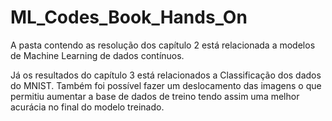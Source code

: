 # ML_Codes_Book_Hands_On


A pasta contendo as resolução dos capítulo 2 está relacionada a modelos de Machine Learning de dados contínuos.

Já os resultados do capítulo 3 está relacionados a Classificação dos dados do MNIST. Também foi possível fazer um deslocamento das imagens o que permitiu aumentar a base de dados de treino tendo assim uma melhor acurácia no final do modelo treinado.
